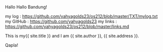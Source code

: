 Hallo Hallo Bandung!

my log : https://github.com/yahyagolds23/os212/blob/master/TXT/mylog.txt
my GitHub : https://github.com/yahyagolds23
my links : https://github.com/yahyagolds23/os212/blob/master/links.md

This is my{{ site.title }} and I am {{ site.author }}, {{ site.address }}.

Qapla!
